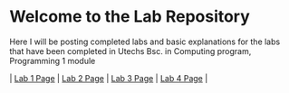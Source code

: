 # Welcome to the Lab Repository

Here I will be posting completed labs and basic explanations for the labs that have been completed in Utechs Bsc. in Computing program, Programming 1 module

| [Lab 1 Page](./Lab1.html) | [Lab 2 Page](./Lab2.html) | [Lab 3 Page](./Lab3.html) | [Lab 4 Page](./Lab4.html) |

